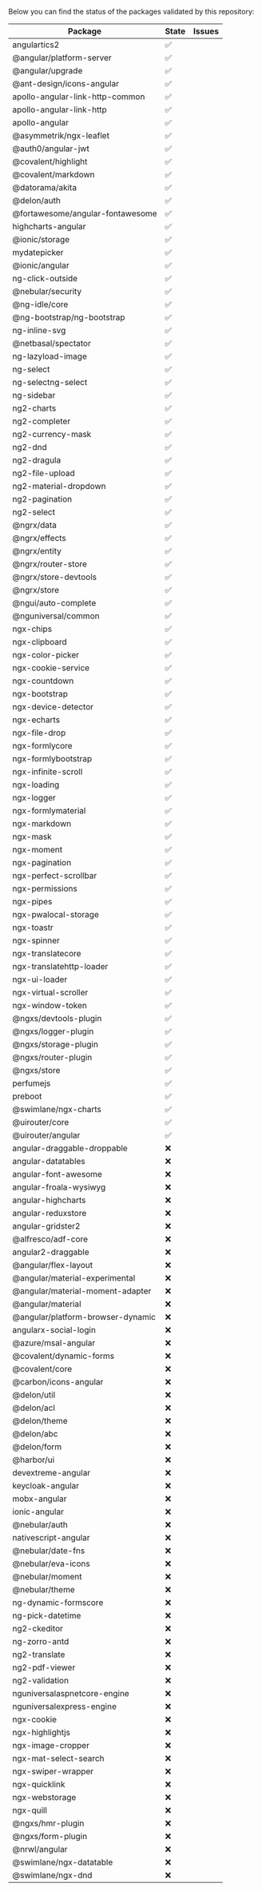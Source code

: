 Below you can find the status of the packages validated by this repository:

| Package                           | State | Issues |
| --------------------------------- | ----- | ------ |
| angulartics2                      | ✅    |        |
| @angular/platform-server          | ✅    |        |
| @angular/upgrade                  | ✅    |        |
| @ant-design/icons-angular         | ✅    |        |
| apollo-angular-link-http-common   | ✅    |        |
| apollo-angular-link-http          | ✅    |        |
| apollo-angular                    | ✅    |        |
| @asymmetrik/ngx-leaflet           | ✅    |        |
| @auth0/angular-jwt                | ✅    |        |
| @covalent/highlight               | ✅    |        |
| @covalent/markdown                | ✅    |        |
| @datorama/akita                   | ✅    |        |
| @delon/auth                       | ✅    |        |
| @fortawesome/angular-fontawesome  | ✅    |        |
| highcharts-angular                | ✅    |        |
| @ionic/storage                    | ✅    |        |
| mydatepicker                      | ✅    |        |
| @ionic/angular                    | ✅    |        |
| ng-click-outside                  | ✅    |        |
| @nebular/security                 | ✅    |        |
| @ng-idle/core                     | ✅    |        |
| @ng-bootstrap/ng-bootstrap        | ✅    |        |
| ng-inline-svg                     | ✅    |        |
| @netbasal/spectator               | ✅    |        |
| ng-lazyload-image                 | ✅    |        |
| ng-select                         | ✅    |        |
| ng-selectng-select                | ✅    |        |
| ng-sidebar                        | ✅    |        |
| ng2-charts                        | ✅    |        |
| ng2-completer                     | ✅    |        |
| ng2-currency-mask                 | ✅    |        |
| ng2-dnd                           | ✅    |        |
| ng2-dragula                       | ✅    |        |
| ng2-file-upload                   | ✅    |        |
| ng2-material-dropdown             | ✅    |        |
| ng2-pagination                    | ✅    |        |
| ng2-select                        | ✅    |        |
| @ngrx/data                        | ✅    |        |
| @ngrx/effects                     | ✅    |        |
| @ngrx/entity                      | ✅    |        |
| @ngrx/router-store                | ✅    |        |
| @ngrx/store-devtools              | ✅    |        |
| @ngrx/store                       | ✅    |        |
| @ngui/auto-complete               | ✅    |        |
| @nguniversal/common               | ✅    |        |
| ngx-chips                         | ✅    |        |
| ngx-clipboard                     | ✅    |        |
| ngx-color-picker                  | ✅    |        |
| ngx-cookie-service                | ✅    |        |
| ngx-countdown                     | ✅    |        |
| ngx-bootstrap                     | ✅    |        |
| ngx-device-detector               | ✅    |        |
| ngx-echarts                       | ✅    |        |
| ngx-file-drop                     | ✅    |        |
| ngx-formlycore                    | ✅    |        |
| ngx-formlybootstrap               | ✅    |        |
| ngx-infinite-scroll               | ✅    |        |
| ngx-loading                       | ✅    |        |
| ngx-logger                        | ✅    |        |
| ngx-formlymaterial                | ✅    |        |
| ngx-markdown                      | ✅    |        |
| ngx-mask                          | ✅    |        |
| ngx-moment                        | ✅    |        |
| ngx-pagination                    | ✅    |        |
| ngx-perfect-scrollbar             | ✅    |        |
| ngx-permissions                   | ✅    |        |
| ngx-pipes                         | ✅    |        |
| ngx-pwalocal-storage              | ✅    |        |
| ngx-toastr                        | ✅    |        |
| ngx-spinner                       | ✅    |        |
| ngx-translatecore                 | ✅    |        |
| ngx-translatehttp-loader          | ✅    |        |
| ngx-ui-loader                     | ✅    |        |
| ngx-virtual-scroller              | ✅    |        |
| ngx-window-token                  | ✅    |        |
| @ngxs/devtools-plugin             | ✅    |        |
| @ngxs/logger-plugin               | ✅    |        |
| @ngxs/storage-plugin              | ✅    |        |
| @ngxs/router-plugin               | ✅    |        |
| @ngxs/store                       | ✅    |        |
| perfumejs                         | ✅    |        |
| preboot                           | ✅    |        |
| @swimlane/ngx-charts              | ✅    |        |
| @uirouter/core                    | ✅    |        |
| @uirouter/angular                 | ✅    |        |
| angular-draggable-droppable       | ❌    |        |
| angular-datatables                | ❌    |        |
| angular-font-awesome              | ❌    |        |
| angular-froala-wysiwyg            | ❌    |        |
| angular-highcharts                | ❌    |        |
| angular-reduxstore                | ❌    |        |
| angular-gridster2                 | ❌    |        |
| @alfresco/adf-core                | ❌    |        |
| angular2-draggable                | ❌    |        |
| @angular/flex-layout              | ❌    |        |
| @angular/material-experimental    | ❌    |        |
| @angular/material-moment-adapter  | ❌    |        |
| @angular/material                 | ❌    |        |
| @angular/platform-browser-dynamic | ❌    |        |
| angularx-social-login             | ❌    |        |
| @azure/msal-angular               | ❌    |        |
| @covalent/dynamic-forms           | ❌    |        |
| @covalent/core                    | ❌    |        |
| @carbon/icons-angular             | ❌    |        |
| @delon/util                       | ❌    |        |
| @delon/acl                        | ❌    |        |
| @delon/theme                      | ❌    |        |
| @delon/abc                        | ❌    |        |
| @delon/form                       | ❌    |        |
| @harbor/ui                        | ❌    |        |
| devextreme-angular                | ❌    |        |
| keycloak-angular                  | ❌    |        |
| mobx-angular                      | ❌    |        |
| ionic-angular                     | ❌    |        |
| @nebular/auth                     | ❌    |        |
| nativescript-angular              | ❌    |        |
| @nebular/date-fns                 | ❌    |        |
| @nebular/eva-icons                | ❌    |        |
| @nebular/moment                   | ❌    |        |
| @nebular/theme                    | ❌    |        |
| ng-dynamic-formscore              | ❌    |        |
| ng-pick-datetime                  | ❌    |        |
| ng2-ckeditor                      | ❌    |        |
| ng-zorro-antd                     | ❌    |        |
| ng2-translate                     | ❌    |        |
| ng2-pdf-viewer                    | ❌    |        |
| ng2-validation                    | ❌    |        |
| nguniversalaspnetcore-engine      | ❌    |        |
| nguniversalexpress-engine         | ❌    |        |
| ngx-cookie                        | ❌    |        |
| ngx-highlightjs                   | ❌    |        |
| ngx-image-cropper                 | ❌    |        |
| ngx-mat-select-search             | ❌    |        |
| ngx-swiper-wrapper                | ❌    |        |
| ngx-quicklink                     | ❌    |        |
| ngx-webstorage                    | ❌    |        |
| ngx-quill                         | ❌    |        |
| @ngxs/hmr-plugin                  | ❌    |        |
| @ngxs/form-plugin                 | ❌    |        |
| @nrwl/angular                     | ❌    |        |
| @swimlane/ngx-datatable           | ❌    |        |
| @swimlane/ngx-dnd                 | ❌    |        |
